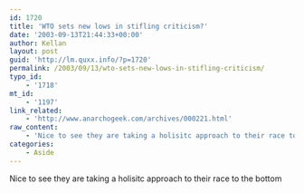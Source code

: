 ```yaml
---
id: 1720
title: 'WTO sets new lows in stifling criticism?'
date: '2003-09-13T21:44:33+00:00'
author: Kellan
layout: post
guid: 'http://lm.quxx.info/?p=1720'
permalink: /2003/09/13/wto-sets-new-lows-in-stifling-criticism/
typo_id:
    - '1718'
mt_id:
    - '1197'
link_related:
    - 'http://www.anarchogeek.com/archives/000221.html'
raw_content:
    - 'Nice to see they are taking a holisitc approach to their race to the bottom'
categories:
    - Aside
---
```


Nice to see they are taking a holisitc approach to their race to the bottom